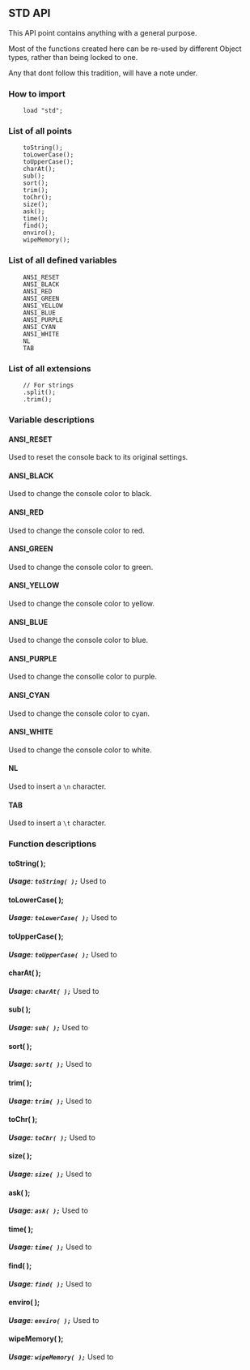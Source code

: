 ## STD API
This API point contains anything with a general purpose.

Most of the functions created here can be re-used by different Object types, rather than being locked to one. 

Any that dont follow this tradition, will have a note under.


### How to import
~~~ mani
    load "std";
~~~

### List of all points
~~~ mani
    toString();
    toLowerCase();
    toUpperCase();
    charAt();
    sub();
    sort();
    trim();
    toChr();
    size();
    ask();
    time();
    find();
    enviro();
    wipeMemory();
~~~

### List of all defined variables
~~~ mani
    ANSI_RESET
    ANSI_BLACK
    ANSI_RED
    ANSI_GREEN
    ANSI_YELLOW
    ANSI_BLUE
    ANSI_PURPLE
    ANSI_CYAN
    ANSI_WHITE
    NL
    TAB
~~~

### List of all extensions
~~~ mani
    // For strings
    .split();
    .trim();
~~~

### Variable descriptions

#### ANSI_RESET
Used to reset the console back to its original settings.

#### ANSI_BLACK
Used to change the console color to black.

#### ANSI_RED
Used to change the console color to red.

#### ANSI_GREEN
Used to change the console color to green.

#### ANSI_YELLOW
Used to change the console color to yellow.

#### ANSI_BLUE
Used to change the console color to blue.

#### ANSI_PURPLE
Used to change the consolle color to purple.

#### ANSI_CYAN
Used to change the console color to cyan.

#### ANSI_WHITE
Used to change the console color to white.

#### NL
Used to insert a `\n` character.

#### TAB
Used to insert a `\t` character.


### Function descriptions

#### toString( );
***Usage: `toString( );`***
Used to


#### toLowerCase( );
***Usage: `toLowerCase( );`***
Used to


#### toUpperCase( );
***Usage: `toUpperCase( );`***
Used to


#### charAt( );
***Usage: `charAt( );`***
Used to


#### sub( );
***Usage: `sub( );`***
Used to


#### sort( );
***Usage: `sort( );`***
Used to


#### trim( );
***Usage: `trim( );`***
Used to


#### toChr( );
***Usage: `toChr( );`***
Used to


#### size( );
***Usage: `size( );`***
Used to


#### ask( );
***Usage: `ask( );`***
Used to


#### time( );
***Usage: `time( );`***
Used to


#### find( );
***Usage: `find( );`***
Used to


#### enviro( );
***Usage: `enviro( );`***
Used to


#### wipeMemory( );
***Usage: `wipeMemory( );`***
Used to



